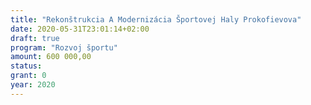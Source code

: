 ```yaml
---
title: "Rekonštrukcia A Modernizácia Športovej Haly Prokofievova"
date: 2020-05-31T23:01:14+02:00
draft: true
program: "Rozvoj športu"
amount: 600 000,00
status: 
grant: 0
year: 2020
---
```


